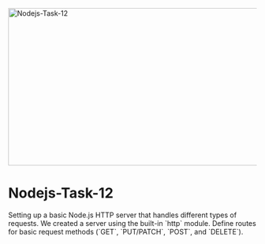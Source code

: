<img src="https://socialify.git.ci/Nosihle-Mthembu/Nodejs-Task-12/image?language=1&owner=1&name=1&stargazers=1&theme=Light" alt="Nodejs-Task-12" width="640" height="320" align-Item="center"/>

<h1>Nodejs-Task-12</h1> 
<p>Setting up a basic Node.js HTTP server that handles different types of requests. We created a server using the built-in `http` module. Define routes for basic request methods (`GET`, `PUT/PATCH`, `POST`, and `DELETE`).</p>
